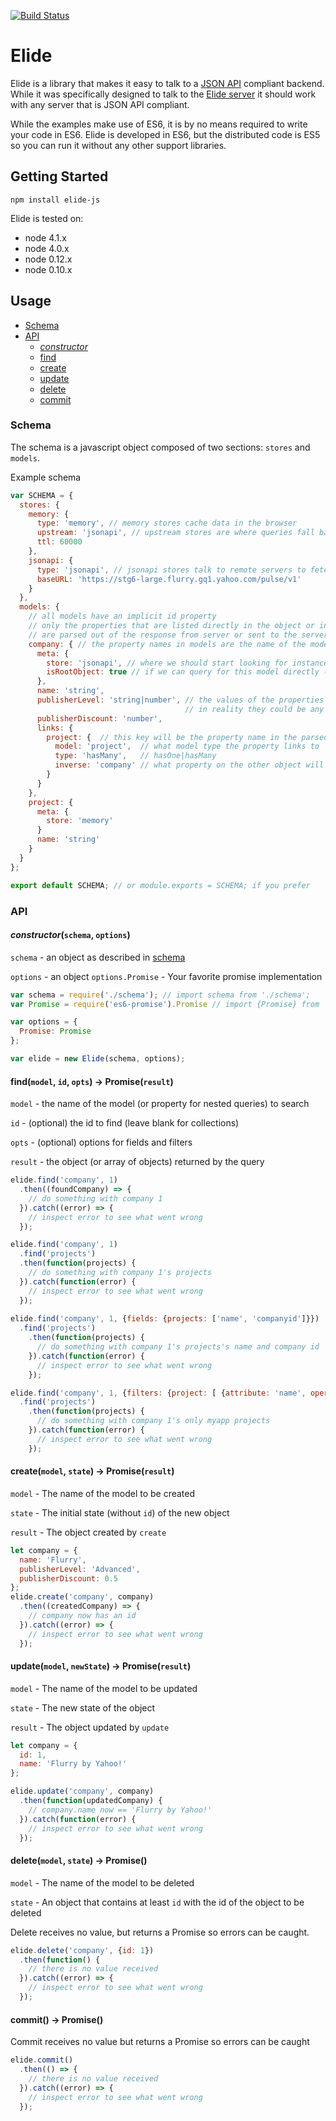 [![Build Status](https://travis-ci.org/yahoo/elide-js.svg?branch=master)](https://travis-ci.org/yahoo/elide-js)

Elide
===============
Elide is a library that makes it easy to talk to a [JSON API](http://jsonapi.org/format) compliant backend.
While it was specifically designed to talk to the [Elide server](https://github.com/yahoo/elide) it should
work with any server that is JSON API compliant.

While the examples make use of ES6, it is by no means required to write your code in ES6. Elide is developed
in ES6, but the distributed code is ES5 so you can run it without any other support libraries.

## Getting Started
```
npm install elide-js
```

Elide is tested on:
  * node 4.1.x
  * node 4.0.x
  * node 0.12.x
  * node 0.10.x

## Usage

  * [Schema](#Schema)
  * [API](#API)
    - [*constructor*](#constructor)
    - [find](#find)
    - [create](#create)
    - [update](#update)
    - [delete](#delete)
    - [commit](#commit)

### Schema
The schema is a javascript object composed of two sections: `stores` and `models`.

Example schema
```javascript
var SCHEMA = {
  stores: {
    memory: {
      type: 'memory', // memory stores cache data in the browser
      upstream: 'jsonapi', // upstream stores are where queries fall back to  
      ttl: 60000
    },
    jsonapi: {
      type: 'jsonapi', // jsonapi stores talk to remote servers to fetch data
      baseURL: 'https://stg6-large.flurry.gq1.yahoo.com/pulse/v1'
    }
  },
  models: {
    // all models have an implicit id property
    // only the properties that are listed directly in the object or in the links object
    // are parsed out of the response from server or sent to the server
    company: { // the property names in models are the name of the model (JSON API type)
      meta: {
        store: 'jsonapi', // where we should start looking for instances of this model
        isRootObject: true // if we can query for this model directly (defaults to false)
      },
      name: 'string',
      publisherLevel: 'string|number', // the values of the properties are meant as documentation,
                                       // in reality they could be any valid javascript value
      publisherDiscount: 'number',
      links: {
        project: {  // this key will be the property name in the parsed object
          model: 'project',  // what model type the property links to
          type: 'hasMany',   // hasOne|hasMany
          inverse: 'company' // what property on the other object will hold the inverse relationship
        }
      }
    },
    project: {
      meta: {
        store: 'memory'
      }
      name: 'string'
    }
  }
};

export default SCHEMA; // or module.exports = SCHEMA; if you prefer
```

### API
#### *constructor*(`schema`, `options`)
`schema` - an object as described in [schema](#Schema)

`options` - an object
`options.Promise` - Your favorite promise implementation
```javascript
var schema = require('./schema'); // import schema from './schema';
var Promise = require('es6-promise').Promise // import {Promise} from 'es6-promise';

var options = {
  Promise: Promise
};

var elide = new Elide(schema, options);
```
#### find(`model`, `id`, `opts`) → Promise(`result`)
`model` - the name of the model (or property for nested queries) to search

`id` - (optional) the id to find (leave blank for collections)

`opts` - (optional) options for fields and filters

`result` - the object (or array of objects) returned by the query
```javascript
elide.find('company', 1)
  .then((foundCompany) => {
    // do something with company 1
  }).catch((error) => {
    // inspect error to see what went wrong
  });

elide.find('company', 1)
  .find('projects')
  .then(function(projects) {
    // do something with company 1's projects
  }).catch(function(error) {
    // inspect error to see what went wrong
  });
  
elide.find('company', 1, {fields: {projects: ['name', 'companyid']}})
  .find('projects')
    .then(function(projects) {
      // do something with company 1's projects's name and company id
    }).catch(function(error) {
      // inspect error to see what went wrong
    });

elide.find('company', 1, {filters: {project: [ {attribute: 'name', operator: "in", value: "myapp" }]}})
  .find('projects')
    .then(function(projects) {
      // do something with company 1's only myapp projects
    }).catch(function(error) {
      // inspect error to see what went wrong
    });
```

#### create(`model`, `state`) → Promise(`result`)
`model` - The name of the model to be created

`state` - The initial state (without `id`) of the new object

`result` - The object created by `create`
```javascript
let company = {
  name: 'Flurry',
  publisherLevel: 'Advanced',
  publisherDiscount: 0.5
};
elide.create('company', company)
  .then((createdCompany) => {
    // company now has an id
  }).catch((error) => {
    // inspect error to see what went wrong
  });
```

#### update(`model`, `newState`) → Promise(`result`)
`model` - The name of the model to be updated

`state` - The new state of the object

`result` - The object updated by `update`
```javascript
let company = {
  id: 1,
  name: 'Flurry by Yahoo!'
};

elide.update('company', company)
  .then(function(updatedCompany) {
    // company.name now == 'Flurry by Yahoo!'
  }).catch(function(error) {
    // inspect error to see what went wrong
  });
```

#### delete(`model`, `state`) → Promise()
`model` - The name of the model to be deleted

`state` - An object that contains at least `id` with the id of the object to be deleted

Delete receives no value, but returns a Promise so errors can be caught.
```javascript
elide.delete('company', {id: 1})
  .then(function() {
    // there is no value received
  }).catch((error) => {
    // inspect error to see what went wrong
  });
```

#### commit() → Promise()
Commit receives no value but returns a Promise so errors can be caught
```javascript
elide.commit()
  .then(() => {
    // there is no value received
  }).catch((error) => {
    // inspect error to see what went wrong
  });
```
